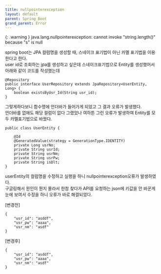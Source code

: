 ```yaml
---
title: nullpointerexception
layout: default
parent: Spring Boot
grand_parent: Error
---
```


{: .warning }
java.lang.nullpointerexception: cannot invoke "string.length()" because "s" is null



spring boot는 JPA 컬럼명을 생성할 때, 스네이크 표기법이 아닌 카멜 표기법을 이용한다고 한다.  
user id로 조회하는 jpa를 생성하고 싶은데 스네이크표기법으로 Entity를 생성했어서 아래와 같이 코드를 작성했는데

```
@Repository
public interface UserRepository extends JpaRepository<UserEntity, Long> {
    boolean existsByUsr_Id(String usr_id);
}
```


그렇게하다보니 함수명에 언더바가 들어가게 되었고 그 결과 오류가 발생했다.  
언더바를 없애도 해당 컬럼이 없다 그랬었나 여하튼 그런 오류가 발생하여 Entity를 모두 카멜표기법으로 바꿨다.


```
public class UserEntity {

    @Id
    @GeneratedValue(strategy = GenerationType.IDENTITY)
    private Long usrNo;
    private String usrId;
    private String usrNm;
    private String usrPw;
    private String isDlt;
}
```


userEntity의 컬럼명을 수정하고 실행을 하니 nullpointerexception오류가 발생하였다.  
구글링해서 원인이 뭔지 몰라서 한참 찾다가 API를 요청하는 json에 키값을 안 바꾼게 눈에 보여서 수정을 하니
오류가 바로 해결되었다.


[변경전]    
```
{
    "usr_id": "asddf",
    "usr_pw": "aaaa",
    "usr_nm": "asdf"
}
```

[변경후]    
```
{
    "usr_id": "asddf",
    "usr_pw": "aaaa",
    "usr_nm": "asdf"
}
```